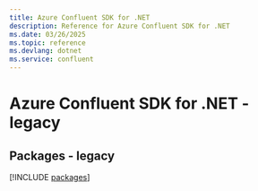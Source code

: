 ```yaml
---
title: Azure Confluent SDK for .NET
description: Reference for Azure Confluent SDK for .NET
ms.date: 03/26/2025
ms.topic: reference
ms.devlang: dotnet
ms.service: confluent
---
```

# Azure Confluent SDK for .NET - legacy
## Packages - legacy
[!INCLUDE [packages](confluent-index.md)]